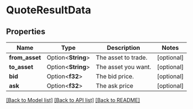 # QuoteResultData

## Properties

Name | Type | Description | Notes
------------ | ------------- | ------------- | -------------
**from_asset** | Option<**String**> | The asset to trade. | [optional]
**to_asset** | Option<**String**> | The asset you want. | [optional]
**bid** | Option<**f32**> | The bid price. | [optional]
**ask** | Option<**f32**> | The ask price | [optional]

[[Back to Model list]](../README.md#documentation-for-models) [[Back to API list]](../README.md#documentation-for-api-endpoints) [[Back to README]](../README.md)


